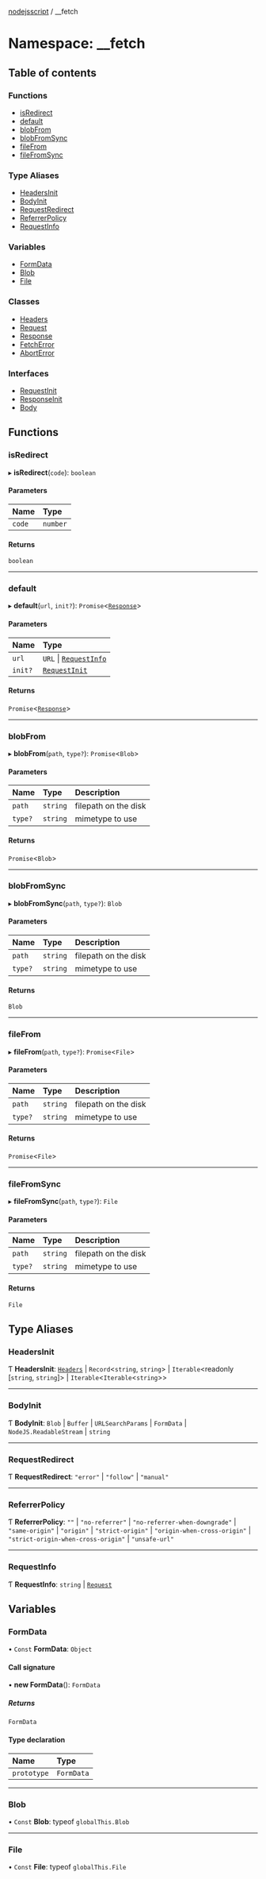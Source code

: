 [nodejsscript](../README.md) / \_\_fetch

# Namespace: \_\_fetch

## Table of contents

### Functions

- [isRedirect](_fetch.md#isredirect)
- [default](_fetch.md#default)
- [blobFrom](_fetch.md#blobfrom)
- [blobFromSync](_fetch.md#blobfromsync)
- [fileFrom](_fetch.md#filefrom)
- [fileFromSync](_fetch.md#filefromsync)

### Type Aliases

- [HeadersInit](_fetch.md#headersinit)
- [BodyInit](_fetch.md#bodyinit)
- [RequestRedirect](_fetch.md#requestredirect)
- [ReferrerPolicy](_fetch.md#referrerpolicy)
- [RequestInfo](_fetch.md#requestinfo)

### Variables

- [FormData](_fetch.md#formdata)
- [Blob](_fetch.md#blob)
- [File](_fetch.md#file)

### Classes

- [Headers](../classes/fetch.Headers.md)
- [Request](../classes/fetch.Request.md)
- [Response](../classes/fetch.Response.md)
- [FetchError](../classes/fetch.FetchError.md)
- [AbortError](../classes/fetch.AbortError.md)

### Interfaces

- [RequestInit](../interfaces/fetch.RequestInit.md)
- [ResponseInit](../interfaces/fetch.ResponseInit.md)
- [Body](../interfaces/fetch.Body.md)

## Functions

### isRedirect

▸ **isRedirect**(`code`): `boolean`

#### Parameters

| Name | Type |
| :------ | :------ |
| `code` | `number` |

#### Returns

`boolean`

___

### default

▸ **default**(`url`, `init?`): `Promise`<[`Response`](../classes/fetch.Response.md)\>

#### Parameters

| Name | Type |
| :------ | :------ |
| `url` | `URL` \| [`RequestInfo`](_fetch.md#requestinfo) |
| `init?` | [`RequestInit`](../interfaces/fetch.RequestInit.md) |

#### Returns

`Promise`<[`Response`](../classes/fetch.Response.md)\>

___

### blobFrom

▸ **blobFrom**(`path`, `type?`): `Promise`<`Blob`\>

#### Parameters

| Name | Type | Description |
| :------ | :------ | :------ |
| `path` | `string` | filepath on the disk |
| `type?` | `string` | mimetype to use |

#### Returns

`Promise`<`Blob`\>

___

### blobFromSync

▸ **blobFromSync**(`path`, `type?`): `Blob`

#### Parameters

| Name | Type | Description |
| :------ | :------ | :------ |
| `path` | `string` | filepath on the disk |
| `type?` | `string` | mimetype to use |

#### Returns

`Blob`

___

### fileFrom

▸ **fileFrom**(`path`, `type?`): `Promise`<`File`\>

#### Parameters

| Name | Type | Description |
| :------ | :------ | :------ |
| `path` | `string` | filepath on the disk |
| `type?` | `string` | mimetype to use |

#### Returns

`Promise`<`File`\>

___

### fileFromSync

▸ **fileFromSync**(`path`, `type?`): `File`

#### Parameters

| Name | Type | Description |
| :------ | :------ | :------ |
| `path` | `string` | filepath on the disk |
| `type?` | `string` | mimetype to use |

#### Returns

`File`

## Type Aliases

### HeadersInit

Ƭ **HeadersInit**: [`Headers`](../classes/fetch.Headers.md) \| `Record`<`string`, `string`\> \| `Iterable`<readonly [`string`, `string`]\> \| `Iterable`<`Iterable`<`string`\>\>

___

### BodyInit

Ƭ **BodyInit**: `Blob` \| `Buffer` \| `URLSearchParams` \| `FormData` \| `NodeJS.ReadableStream` \| `string`

___

### RequestRedirect

Ƭ **RequestRedirect**: ``"error"`` \| ``"follow"`` \| ``"manual"``

___

### ReferrerPolicy

Ƭ **ReferrerPolicy**: ``""`` \| ``"no-referrer"`` \| ``"no-referrer-when-downgrade"`` \| ``"same-origin"`` \| ``"origin"`` \| ``"strict-origin"`` \| ``"origin-when-cross-origin"`` \| ``"strict-origin-when-cross-origin"`` \| ``"unsafe-url"``

___

### RequestInfo

Ƭ **RequestInfo**: `string` \| [`Request`](../classes/fetch.Request.md)

## Variables

### FormData

• `Const` **FormData**: `Object`

#### Call signature

• **new FormData**(): `FormData`

##### Returns

`FormData`

#### Type declaration

| Name | Type |
| :------ | :------ |
| `prototype` | `FormData` |

___

### Blob

• `Const` **Blob**: typeof `globalThis.Blob`

___

### File

• `Const` **File**: typeof `globalThis.File`

